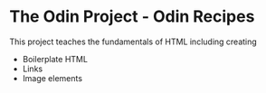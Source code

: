 # The Odin Project - Odin Recipes

This project teaches the fundamentals of HTML including creating

- Boilerplate HTML
- Links
- Image elements